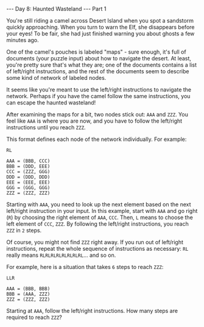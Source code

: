 --- Day 8: Haunted Wasteland ---
Part 1

You're still riding a camel across Desert Island when you spot a sandstorm quickly approaching.
When you turn to warn the Elf, she disappears before your eyes!
To be fair, she had just finished warning you about ghosts a few minutes ago.

One of the camel's pouches is labeled "maps" - sure enough, it's full of documents (your puzzle input) about how to
navigate the desert.
At least, you're pretty sure that's what they are; one of the documents contains a list of left/right instructions,
and the rest of the documents seem to describe some kind of network of labeled nodes.

It seems like you're meant to use the left/right instructions to navigate the network.
Perhaps if you have the camel follow the same instructions, you can escape the haunted wasteland!

After examining the maps for a bit, two nodes stick out: `AAA` and `ZZZ`.
You feel like `AAA` is where you are now, and you have to follow the left/right instructions until you reach `ZZZ`.

This format defines each node of the network individually. For example:

```
RL

AAA = (BBB, CCC)
BBB = (DDD, EEE)
CCC = (ZZZ, GGG)
DDD = (DDD, DDD)
EEE = (EEE, EEE)
GGG = (GGG, GGG)
ZZZ = (ZZZ, ZZZ)
```

Starting with `AAA`, you need to look up the next element based on the next left/right instruction in your input.
In this example, start with `AAA` and go right (`R`) by choosing the right element of `AAA`, `CCC`.
Then, `L` means to choose the left element of `CCC`, `ZZZ`.
By following the left/right instructions, you reach `ZZZ` in `2` steps.

Of course, you might not find `ZZZ` right away.
If you run out of left/right instructions, repeat the whole sequence of instructions as necessary: `RL` really means
`RLRLRLRLRLRLRLRL`... and so on.

For example, here is a situation that takes `6` steps to reach `ZZZ`:

```
LLR

AAA = (BBB, BBB)
BBB = (AAA, ZZZ)
ZZZ = (ZZZ, ZZZ)
```

Starting at `AAA`, follow the left/right instructions.
How many steps are required to reach `ZZZ`?
